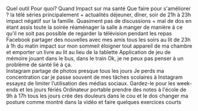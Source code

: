 Quel outil	Pour quoi?	Quand	Impact sur ma santé	Que faire pour s'améliorer ?
la télé	séries principalement + actualités	déjeuner, dîner, soir de 21h à 23h	impact négatif sur la famille. Quasiment pas de discussions + mal de dos en étant assis toute la soirée	réaménager la salle à manger de manière à ce qu'il ne soit pas possible de regarder la télévision pendant les repas
Facebook	partager des nouvelles avec mes amis	tous les soirs au lit de 23h à 1h du matin	impact sur mon sommeil	éloigner tout appareil de ma chambre et emporter un livre au lit au lieu de la tablette
Application de jeu de mémoire	jouant	dans le bus, dans le train	Ok, je ne peux pas penser à un problème de santé lié à ça.	
Instagram	partage de photos	presque tous les jours	Je perds ma concentration car je passe souvent de mes tâches scolaires à Instagram	essayez de limiter l’utilisation des médias sociaux. Gardez-le pour les week-ends et les jours fériés
Ordinateur portable	prendre des notes à l'école	de 9h à 17h tous les jours	crée des douleurs dans le cou et le dos	changer ma posture comme montré dans la vidéo et faire quelques exercices courts
